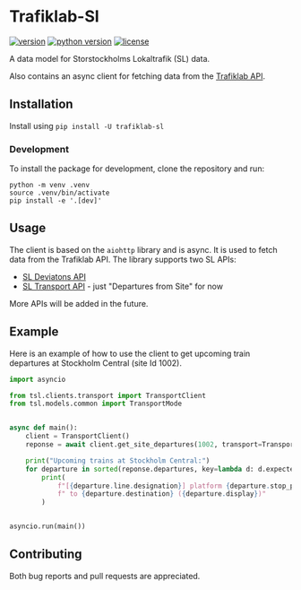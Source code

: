 # Trafiklab-Sl

[![version](https://img.shields.io/pypi/v/trafiklab-sl)](https://pypi.org/project/trafiklab-sl)
[![python version](https://img.shields.io/pypi/pyversions/trafiklab-sl)](https://github.com/NecroKote/trafiklab-sl)
[![license](https://img.shields.io/github/license/necrokote/trafiklab-sl)](https://github.com/NecroKote/trafiklab-sl/blob/main/LICENSE.txt)

A data model for Storstockholms Lokaltrafik (SL) data.

Also contains an async client for fetching data from the [Trafiklab API](https://www.trafiklab.se/api/).

## Installation

Install using `pip install -U trafiklab-sl`

### Development

To install the package for development, clone the repository and run:
```shell
python -m venv .venv
source .venv/bin/activate
pip install -e '.[dev]'
```

## Usage

The client is based on the `aiohttp` library and is async. It is used to fetch data from the Trafiklab API.
The library supports two SL APIs:
- [SL Deviatons API](https://www.trafiklab.se/api/trafiklab-apis/sl/deviations/)
- [SL Transport API](https://www.trafiklab.se/api/trafiklab-apis/sl/transport/) - just "Departures from Site" for now

More APIs will be added in the future.

## Example

Here is an example of how to use the client to get upcoming train departures at Stockholm Central (site Id 1002).

```python
import asyncio

from tsl.clients.transport import TransportClient
from tsl.models.common import TransportMode


async def main():
    client = TransportClient()
    reponse = await client.get_site_departures(1002, transport=TransportMode.TRAIN)

    print("Upcoming trains at Stockholm Central:")
    for departure in sorted(reponse.departures, key=lambda d: d.expected):
        print(
            f"[{departure.line.designation}] platform {departure.stop_point.designation}"
            f" to {departure.destination} ({departure.display})"
        )


asyncio.run(main())
```

## Contributing

Both bug reports and pull requests are appreciated.
